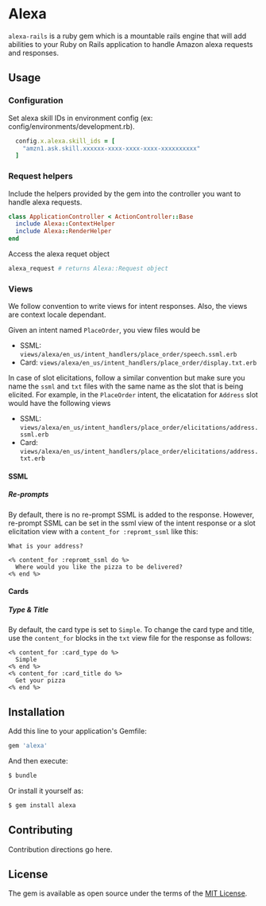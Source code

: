 # Alexa
`alexa-rails` is a ruby gem which is a mountable rails engine that will add abilities to your Ruby on Rails application to handle Amazon alexa requests and responses.

## Usage

### Configuration

Set alexa skill IDs in environment config (ex: config/environments/development.rb).


```ruby
  config.x.alexa.skill_ids = [
    "amzn1.ask.skill.xxxxxx-xxxx-xxxx-xxxx-xxxxxxxxxx"
  ]
```

### Request helpers

Include the helpers provided by the gem into the controller you want to handle alexa requests.

```ruby
class ApplicationController < ActionController::Base
  include Alexa::ContextHelper
  include Alexa::RenderHelper
end
```
Access the alexa requet object

```ruby
alexa_request # returns Alexa::Request object
```

### Views

We follow convention to write views for intent responses.
Also, the views are context locale dependant.

Given an intent named `PlaceOrder`, you view files would be

  * SSML: `views/alexa/en_us/intent_handlers/place_order/speech.ssml.erb`
  * Card: `views/alexa/en_us/intent_handlers/place_order/display.txt.erb`

In case of slot elicitations, follow a similar convention but make sure you
name the `ssml` and `txt` files with the same name as the slot that is being
elicited. For example, in the `PlaceOrder` intent, the elicatation for `Address`
slot would have the following views

  * SSML: `views/alexa/en_us/intent_handlers/place_order/elicitations/address.ssml.erb`
  * Card: `views/alexa/en_us/intent_handlers/place_order/elicitations/address.txt.erb`

#### SSML

##### Re-prompts

By default, there is no re-prompt SSML is added to the response.
However, re-prompt SSML can be set in the ssml view of the intent response or
a slot elicitation view with a `content_for :repromt_ssml` like this:

```erb
What is your address?

<% content_for :repromt_ssml do %>
  Where would you like the pizza to be delivered?
<% end %>
```

#### Cards

##### Type & Title

By default, the card type is set to `Simple`.
To change the card type and title, use the `content_for` blocks in the `txt`
view file for the response as follows:

```erb
<% content_for :card_type do %>
  Simple
<% end %>
<% content_for :card_title do %>
  Get your pizza
<% end %>

```



## Installation
Add this line to your application's Gemfile:

```ruby
gem 'alexa'
```

And then execute:
```bash
$ bundle
```

Or install it yourself as:
```bash
$ gem install alexa
```

## Contributing
Contribution directions go here.

## License
The gem is available as open source under the terms of the [MIT License](http://opensource.org/licenses/MIT).
